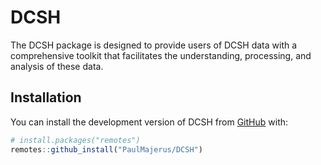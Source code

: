 
<!-- README.md is generated from README.Rmd. Please edit that file -->

# DCSH

<!-- badges: start -->
<!-- badges: end -->

The DCSH package is designed to provide users of DCSH data with a
comprehensive toolkit that facilitates the understanding, processing,
and analysis of these data.

## Installation

You can install the development version of DCSH from
[GitHub](https://github.com/) with:

``` r
# install.packages("remotes")
remotes::github_install("PaulMajerus/DCSH")
```
